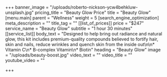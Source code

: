 +++
banner_image = "/uploads/roberto-nickson-ycw4behkluw-unsplash.jpg"
pricing_title = "Beauty Glow Price"
title = "Beauty Glow"
[menu.main]
parent = "Wellness"
weight = 5
[search_engine_optimization]
meta_description = ""
title_tag = ""
[[list_of_prices]]
price = "$247"
service_name = "Beauty Glow"
subtitle = "1 hour 30 minutes"
[[service_list]]
body_text = "Designed to help bring out radiance and natural glow, this kit includes premium-quality compounds believed to fortify hair, skin and nails, reduce wrinkles and quench skin from the inside out\n\n* Vitamin C\n* B-complex Vitamin\n* Biotin"
heading = "Beauty Glow"
image = "/uploads/beauty-boost.jpg"
video_text = ""
video_title = ""
youtube_video = ""

+++
